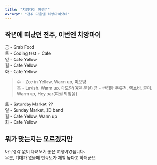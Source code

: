 ```yaml
---
title: "치앙마이 여행기"
excerpt: "전주 다음엔 치앙마이였네"
---
```


## 작년에 떠났던 전주, 이번엔 치앙마이

금 - Grab Food  
토 - Coding test + Cafe  
일 - Cafe Yellow  
월 - Cafe Yellow  
화 - Cafe Yellow  

> 수 - Zoe in Yellow, Warm up, 마오얌  
> 목 - Lavish, Warm up, 마모얌(여권 분실)
> 금 - 싼티탐 주류점, 램쇼바, 콜미, Warm up, Hey bar(여권 되찾음)

토 - Saturday Market, ??  
일 - Sunday Market, 3D band  
월 - Cafe Yellow, Warm up  
화 - Cafe Yellow  


## 뭐가 맞는지는 모르겠지만 

아무생각 없이 다녀오기 좋은 여행이었습니다.  
무릇, 기대가 없을때 만족도가 제일 높다고 하더군요. 

